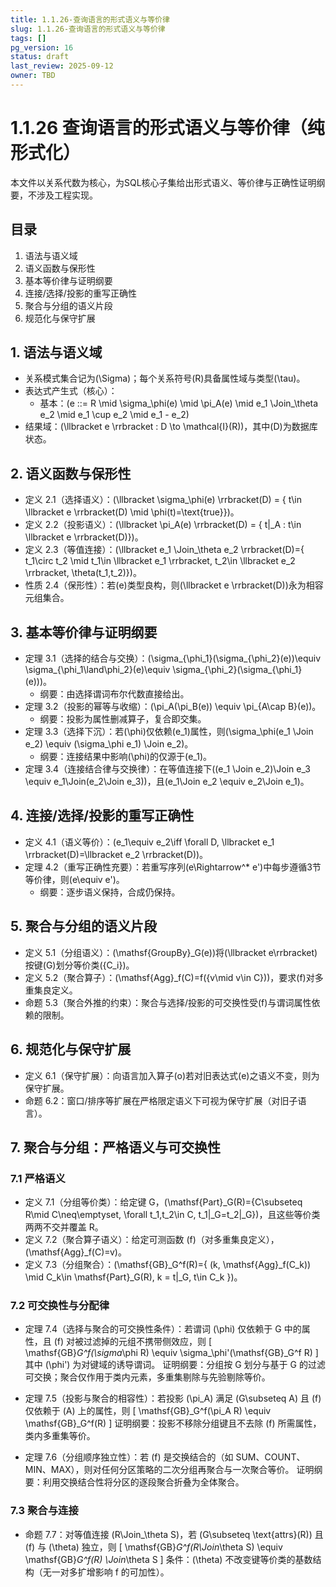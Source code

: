 ```yaml
---
title: 1.1.26-查询语言的形式语义与等价律
slug: 1.1.26-查询语言的形式语义与等价律
tags: []
pg_version: 16
status: draft
last_review: 2025-09-12
owner: TBD
---
```


# 1.1.26 查询语言的形式语义与等价律（纯形式化）

本文件以关系代数为核心，为SQL核心子集给出形式语义、等价律与正确性证明纲要，不涉及工程实现。

## 目录

1. 语法与语义域
2. 语义函数与保形性
3. 基本等价律与证明纲要
4. 连接/选择/投影的重写正确性
5. 聚合与分组的语义片段
6. 规范化与保守扩展

## 1. 语法与语义域

- 关系模式集合记为\(\Sigma\)；每个关系符号\(R\)具备属性域与类型\(\tau\)。
- 表达式产生式（核心）：
  - 基本：\(e ::= R \mid \sigma_\phi(e) \mid \pi_A(e) \mid e_1 \Join_\theta e_2 \mid e_1 \cup e_2 \mid e_1 - e_2\)
- 结果域：\(\llbracket e \rrbracket : D \to \mathcal{I}(R)\)，其中\(D\)为数据库状态。

## 2. 语义函数与保形性

- 定义 2.1（选择语义）：\(\llbracket \sigma_\phi(e) \rrbracket(D) = \{ t\in \llbracket e \rrbracket(D) \mid \phi(t)=\text{true}\}\)。
- 定义 2.2（投影语义）：\(\llbracket \pi_A(e) \rrbracket(D) = \{ t|_A : t\in \llbracket e \rrbracket(D)\}\)。
- 定义 2.3（等值连接）：\(\llbracket e_1 \Join_\theta e_2 \rrbracket(D)=\{ t_1\circ t_2 \mid t_1\in \llbracket e_1 \rrbracket, t_2\in \llbracket e_2 \rrbracket, \theta(t_1,t_2)\}\)。
- 性质 2.4（保形性）：若\(e\)类型良构，则\(\llbracket e \rrbracket(D)\)永为相容元组集合。

## 3. 基本等价律与证明纲要

- 定理 3.1（选择的结合与交换）：\(\sigma_{\phi_1}(\sigma_{\phi_2}(e))\equiv \sigma_{\phi_1\land\phi_2}(e)\equiv \sigma_{\phi_2}(\sigma_{\phi_1}(e))\)。
  - 纲要：由选择谓词布尔代数直接给出。
- 定理 3.2（投影的幂等与收缩）：\(\pi_A(\pi_B(e)) \equiv \pi_{A\cap B}(e)\)。
  - 纲要：投影为属性删减算子，复合即交集。
- 定理 3.3（选择下沉）：若\(\phi\)仅依赖\(e_1\)属性，则\(\sigma_\phi(e_1 \Join e_2) \equiv (\sigma_\phi e_1) \Join e_2\)。
  - 纲要：连接结果中影响\(\phi\)的仅源于\(e_1\)。
- 定理 3.4（连接结合律与交换律）：在等值连接下\((e_1 \Join e_2)\Join e_3 \equiv e_1\Join(e_2\Join e_3)\)，且\(e_1\Join e_2 \equiv e_2\Join e_1\)。

## 4. 连接/选择/投影的重写正确性

- 定义 4.1（语义等价）：\(e_1\equiv e_2\iff \forall D, \llbracket e_1 \rrbracket(D)=\llbracket e_2 \rrbracket(D)\)。
- 定理 4.2（重写正确性充要）：若重写序列\(e\Rightarrow^* e'\)中每步遵循3节等价律，则\(e\equiv e'\)。
  - 纲要：逐步语义保持，合成仍保持。

## 5. 聚合与分组的语义片段

- 定义 5.1（分组语义）：\(\mathsf{GroupBy}_G(e)\)将\(\llbracket e\rrbracket\)按键\(G\)划分等价类\(\{C_i\}\)。
- 定义 5.2（聚合算子）：\(\mathsf{Agg}_f(C)=f(\{v\mid v\in C\})\)，要求\(f\)对多重集良定义。
- 命题 5.3（聚合外推的约束）：聚合与选择/投影的可交换性受\(f\)与谓词属性依赖的限制。

## 6. 规范化与保守扩展

- 定义 6.1（保守扩展）：向语言加入算子\(o\)若对旧表达式\(e\)之语义不变，则为保守扩展。
- 命题 6.2：窗口/排序等扩展在严格限定语义下可视为保守扩展（对旧子语言）。

## 7. 聚合与分组：严格语义与可交换性

### 7.1 严格语义

- 定义 7.1（分组等价类）：给定键 G，\(\mathsf{Part}_G(R)=\{C\subseteq R\mid C\neq\emptyset, \forall t_1,t_2\in C, t_1|_G=t_2|_G\}\)，且这些等价类两两不交并覆盖 R。
- 定义 7.2（聚合算子语义）：给定可测函数 \(f\)（对多重集良定义），\(\mathsf{Agg}_f(C)=v\)。
- 定义 7.3（分组聚合）：\(\mathsf{GB}_G^f(R)=\{ (k, \mathsf{Agg}_f(C_k)) \mid C_k\in \mathsf{Part}_G(R), k = t|_G, t\in C_k \}\)。

### 7.2 可交换性与分配律

- 定理 7.4（选择与聚合的可交换性条件）：若谓词 \(\phi\) 仅依赖于 G 中的属性，且 \(f\) 对被过滤掉的元组不携带侧效应，则
\[ \mathsf{GB}_G^f(\sigma_\phi R) \equiv \sigma_\phi'(\mathsf{GB}_G^f R) \]
其中 \(\phi'\) 为对键域的诱导谓词。
  证明纲要：分组按 G 划分与基于 G 的过滤可交换；聚合仅作用于类内元素，多重集剔除与先验剔除等价。

- 定理 7.5（投影与聚合的相容性）：若投影 \(\pi_A\) 满足 \(G\subseteq A\) 且 \(f\) 仅依赖于 \(A\) 上的属性，则
\[ \mathsf{GB}_G^f(\pi_A R) \equiv \mathsf{GB}_G^f(R) \]
  证明纲要：投影不移除分组键且不去除 \(f\) 所需属性，类内多重集等价。

- 定理 7.6（分组顺序独立性）：若 \(f\) 是交换结合的（如 SUM、COUNT、MIN、MAX），则对任何分区策略的二次分组再聚合与一次聚合等价。
  证明纲要：利用交换结合性将分区的逐段聚合折叠为全体聚合。

### 7.3 聚合与连接

- 命题 7.7：对等值连接 \(R\Join_\theta S\)，若 \(G\subseteq \text{attrs}(R)\) 且 \(f\) 与 \(\theta\) 独立，则
\[ \mathsf{GB}_G^f(R\Join_\theta S) \equiv \mathsf{GB}_G^f(R) \Join_\theta S \]
条件：\(\theta\) 不改变键等价类的基数结构（无一对多扩增影响 f 的可加性）。
